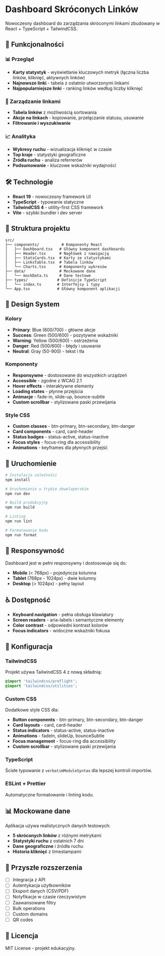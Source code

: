 # Dashboard Skróconych Linków

Nowoczesny dashboard do zarządzania skróconymi linkami zbudowany w React + TypeScript + TailwindCSS.

## 🚀 Funkcjonalności

### 📊 Przegląd

- **Karty statystyk** - wyświetlanie kluczowych metryk (łączna liczba linków, kliknięć, aktywnych linków)
- **Najnowsze linki** - tabela z ostatnio utworzonymi linkami
- **Najpopularniejsze linki** - ranking linków według liczby kliknięć

### 🔗 Zarządzanie linkami

- **Tabela linków** z możliwością sortowania
- **Akcje na linkach** - kopiowanie, przełączanie statusu, usuwanie
- **Filtrowanie i wyszukiwanie**

### 📈 Analityka

- **Wykresy ruchu** - wizualizacja kliknięć w czasie
- **Top kraje** - statystyki geograficzne
- **Źródła ruchu** - analiza referrerów
- **Podsumowanie** - kluczowe wskaźniki wydajności

## 🛠️ Technologie

- **React 19** - nowoczesny framework UI
- **TypeScript** - typowanie statyczne
- **TailwindCSS 4** - utility-first CSS framework
- **Vite** - szybki bundler i dev server

## 📁 Struktura projektu

```
src/
├── components/          # Komponenty React
│   ├── Dashboard.tsx   # Główny komponent dashboardu
│   ├── Header.tsx      # Nagłówek z nawigacją
│   ├── StatsCards.tsx  # Karty ze statystykami
│   ├── LinksTable.tsx  # Tabela linków
│   └── Charts.tsx      # Komponenty wykresów
├── data/               # Mockowane dane
│   └── mockData.ts     # Dane testowe
├── types/             # Definicje TypeScript
│   └── index.ts       # Interfejsy i typy
└── App.tsx            # Główny komponent aplikacji
```

## 🎨 Design System

### Kolory

- **Primary**: Blue (600/700) - główne akcje
- **Success**: Green (500/600) - pozytywne wskaźniki
- **Warning**: Yellow (500/600) - ostrzeżenia
- **Danger**: Red (500/600) - błędy i usuwanie
- **Neutral**: Gray (50-900) - tekst i tła

### Komponenty

- **Responsywne** - dostosowane do wszystkich urządzeń
- **Accessible** - zgodne z WCAG 2.1
- **Hover effects** - interaktywne elementy
- **Loading states** - płynne przejścia
- **Animacje** - fade-in, slide-up, bounce-subtle
- **Custom scrollbar** - stylizowane paski przewijania

### Style CSS

- **Custom classes** - btn-primary, btn-secondary, btn-danger
- **Card components** - card, card-header
- **Status badges** - status-active, status-inactive
- **Focus styles** - focus-ring dla accessibility
- **Animations** - keyframes dla płynnych przejść

## 🚀 Uruchomienie

```bash
# Instalacja zależności
npm install

# Uruchomienie w trybie deweloperskim
npm run dev

# Build produkcyjny
npm run build

# Linting
npm run lint

# Formatowanie kodu
npm run format
```

## 📱 Responsywność

Dashboard jest w pełni responsywny i dostosowuje się do:

- **Mobile** (< 768px) - pojedyncza kolumna
- **Tablet** (768px - 1024px) - dwie kolumny
- **Desktop** (> 1024px) - pełny layout

## ♿ Dostępność

- **Keyboard navigation** - pełna obsługa klawiatury
- **Screen readers** - aria-labels i semantyczne elementy
- **Color contrast** - odpowiedni kontrast kolorów
- **Focus indicators** - widoczne wskaźniki fokusa

## 🔧 Konfiguracja

### TailwindCSS

Projekt używa TailwindCSS 4 z nową składnią:

```css
@import 'tailwindcss/preflight';
@import 'tailwindcss/utilities';
```

### Custom CSS

Dodatkowe style CSS dla:

- **Button components** - btn-primary, btn-secondary, btn-danger
- **Card layouts** - card, card-header
- **Status indicators** - status-active, status-inactive
- **Animations** - fadeIn, slideUp, bounceSubtle
- **Focus management** - focus-ring dla accessibility
- **Custom scrollbar** - stylizowane paski przewijania

### TypeScript

Ścisłe typowanie z `verbatimModuleSyntax` dla lepszej kontroli importów.

### ESLint + Prettier

Automatyczne formatowanie i linting kodu.

## 📊 Mockowane dane

Aplikacja używa realistycznych danych testowych:

- **5 skróconych linków** z różnymi metrykami
- **Statystyki ruchu** z ostatnich 7 dni
- **Dane geograficzne** i źródła ruchu
- **Historia kliknięć** z timestampami

## 🎯 Przyszłe rozszerzenia

- [ ] Integracja z API
- [ ] Autentykacja użytkowników
- [ ] Eksport danych (CSV/PDF)
- [ ] Notyfikacje w czasie rzeczywistym
- [ ] Zaawansowane filtry
- [ ] Bulk operations
- [ ] Custom domains
- [ ] QR codes

## 📄 Licencja

MIT License - projekt edukacyjny.
